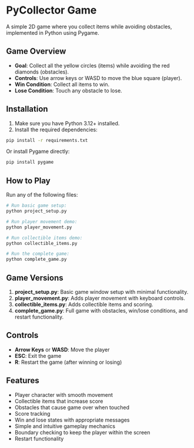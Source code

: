# PyCollector Game

A simple 2D game where you collect items while avoiding obstacles, implemented in Python using Pygame.

## Game Overview

- **Goal**: Collect all the yellow circles (items) while avoiding the red diamonds (obstacles).
- **Controls**: Use arrow keys or WASD to move the blue square (player).
- **Win Condition**: Collect all items to win.
- **Lose Condition**: Touch any obstacle to lose.

## Installation

1. Make sure you have Python 3.12+ installed.
2. Install the required dependencies:

```bash
pip install -r requirements.txt
```

Or install Pygame directly:

```bash
pip install pygame
```

## How to Play

Run any of the following files:

```bash
# Run basic game setup:
python project_setup.py

# Run player movement demo:
python player_movement.py

# Run collectible items demo:
python collectible_items.py

# Run the complete game:
python complete_game.py
```

## Game Versions

1. **project_setup.py**: Basic game window setup with minimal functionality.
2. **player_movement.py**: Adds player movement with keyboard controls.
3. **collectible_items.py**: Adds collectible items and scoring.
4. **complete_game.py**: Full game with obstacles, win/lose conditions, and restart functionality.

## Controls

- **Arrow Keys** or **WASD**: Move the player
- **ESC**: Exit the game
- **R**: Restart the game (after winning or losing)

## Features

- Player character with smooth movement
- Collectible items that increase score
- Obstacles that cause game over when touched
- Score tracking
- Win and lose states with appropriate messages
- Simple and intuitive gameplay mechanics
- Boundary checking to keep the player within the screen
- Restart functionality 